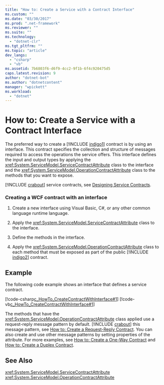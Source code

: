 ```yaml
---
title: "How to: Create a Service with a Contract Interface"
ms.custom: ""
ms.date: "03/30/2017"
ms.prod: ".net-framework"
ms.reviewer: ""
ms.suite: ""
ms.technology: 
  - "dotnet-clr"
ms.tgt_pltfrm: ""
ms.topic: "article"
dev_langs: 
  - "csharp"
  - "vb"
ms.assetid: 7b6803f6-d6f9-4cc2-9f1b-6f4c920475d5
caps.latest.revision: 9
author: "dotnet-bot"
ms.author: "dotnetcontent"
manager: "wpickett"
ms.workload: 
  - "dotnet"
---
```

# How to: Create a Service with a Contract Interface
The preferred way to create a [!INCLUDE [indigo1](../../../../includes/indigo1-md.md)] contract is by using an interface. This contract specifies the collection and structure of messages required to access the operations the service offers. This interface defines the input and output types by applying the <xref:System.ServiceModel.ServiceContractAttribute> class to the interface and the <xref:System.ServiceModel.OperationContractAttribute> class to the methods that you want to expose.  
  
 [!INCLUDE [crabout](../../../../includes/crabout-md.md)] service contracts, see [Designing Service Contracts](../../../../docs/framework/wcf/designing-service-contracts.md).  
  
### Creating a WCF contract with an interface  
  
1. Create a new interface using Visual Basic, C#, or any other common language runtime language.  
  
2. Apply the <xref:System.ServiceModel.ServiceContractAttribute> class to the interface.  
  
3. Define the methods in the interface.  
  
4. Apply the <xref:System.ServiceModel.OperationContractAttribute> class to each method that must be exposed as part of the public [!INCLUDE [indigo2](../../../../includes/indigo2-md.md)] contract.  
  
## Example  
 The following code example shows an interface that defines a service contract.  
  
 [!code-csharp[c_HowTo_CreateContractWithInterface#1](../../../../samples/snippets/csharp/VS_Snippets_CFX/c_howto_createcontractwithinterface/cs/source.cs#1)]
 [!code-vb[c_HowTo_CreateContractWithInterface#1](../../../../samples/snippets/visualbasic/VS_Snippets_CFX/c_howto_createcontractwithinterface/vb/source.vb#1)]  
  
 The methods that have the <xref:System.ServiceModel.OperationContractAttribute> class applied use a request-reply message pattern by default. [!INCLUDE [crabout](../../../../includes/crabout-md.md)] this message pattern, see [How to: Create a Request-Reply Contract](../../../../docs/framework/wcf/feature-details/how-to-create-a-request-reply-contract.md). You can also create and use other message patterns by setting properties of the attribute. For more examples, see [How to: Create a One-Way Contract](../../../../docs/framework/wcf/feature-details/how-to-create-a-one-way-contract.md) and [How to: Create a Duplex Contract](../../../../docs/framework/wcf/feature-details/how-to-create-a-duplex-contract.md).  
  
## See Also  
 <xref:System.ServiceModel.ServiceContractAttribute>  
 <xref:System.ServiceModel.OperationContractAttribute>
